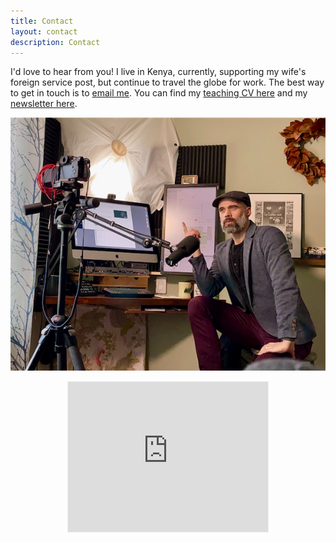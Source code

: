 ```yaml
---
title: Contact
layout: contact
description: Contact
---
```

I'd love to hear from you! I live in Kenya, currently, supporting my wife's foreign service post, but continue to travel the globe for work. The best way to get in touch is to <a href="mailto:eric@ericlaurits.com?subject=Inquiry from Website">email me</a>. You can find my <a href="https://ericlaurits.com/eric_laurits_resume.pdf" target="_blank">teaching CV here</a> and my <a href="https://goseek.substack.com" target="_blank">newsletter here</a>.

![eric teaching remotely](/images/IMG_5463.JPG)


<div style="text-align: center;">
<iframe src="https://goseek.substack.com/embed" width="320" height="240" style="border:1px solid #EEE; background:white;" frameborder="0" scrolling="no"></iframe>
</div>
